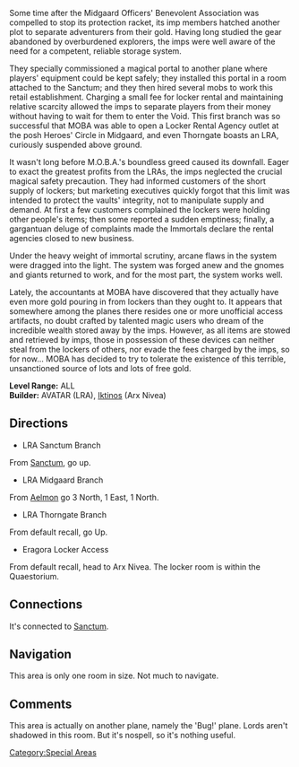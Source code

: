 Some time after the Midgaard Officers' Benevolent Association was
compelled to stop its protection racket, its imp members hatched another
plot to separate adventurers from their gold. Having long studied the
gear abandoned by overburdened explorers, the imps were well aware of
the need for a competent, reliable storage system.

They specially commissioned a magical portal to another plane where
players' equipment could be kept safely; they installed this portal in a
room attached to the Sanctum; and they then hired several mobs to work
this retail establishment. Charging a small fee for locker rental and
maintaining relative scarcity allowed the imps to separate players from
their money without having to wait for them to enter the Void. This
first branch was so successful that MOBA was able to open a Locker
Rental Agency outlet at the posh Heroes' Circle in Midgaard, and even
Thorngate boasts an LRA, curiously suspended above ground.

It wasn't long before M.O.B.A.'s boundless greed caused its downfall.
Eager to exact the greatest profits from the LRAs, the imps neglected
the crucial magical safety precaution. They had informed customers of
the short supply of lockers; but marketing executives quickly forgot
that this limit was intended to protect the vaults' integrity, not to
manipulate supply and demand. At first a few customers complained the
lockers were holding other people's items; then some reported a sudden
emptiness; finally, a gargantuan deluge of complaints made the Immortals
declare the rental agencies closed to new business.

Under the heavy weight of immortal scrutiny, arcane flaws in the system
were dragged into the light. The system was forged anew and the gnomes
and giants returned to work, and for the most part, the system works
well.

Lately, the accountants at MOBA have discovered that they actually have
even more gold pouring in from lockers than they ought to. It appears
that somewhere among the planes there resides one or more unofficial
access artifacts, no doubt crafted by talented magic users who dream of
the incredible wealth stored away by the imps. However, as all items are
stowed and retrieved by imps, those in possession of these devices can
neither steal from the lockers of others, nor evade the fees charged by
the imps, so for now... MOBA has decided to try to tolerate the
existence of this terrible, unsanctioned source of lots and lots of free
gold.

**Level Range:** ALL  
**Builder:** AVATAR (LRA), [Iktinos](User:Iktinos "wikilink") (Arx
Nivea)

## Directions

-   LRA Sanctum Branch

From [Sanctum](:Category:Sanctum "wikilink"), go up.

-   LRA Midgaard Branch

From [Aelmon](Aelmon "wikilink") go 3 North, 1 East, 1 North.

-   LRA Thorngate Branch

From default recall, go Up.

-   Eragora Locker Access

From default recall, head to Arx Nivea. The locker room is within the
Quaestorium.

## Connections

It's connected to [Sanctum](:Category:Sanctum "wikilink").

## Navigation

This area is only one room in size. Not much to navigate.

## Comments

This area is actually on another plane, namely the 'Bug!' plane. Lords
aren't shadowed in this room. But it's nospell, so it's nothing useful.

[Category:Special Areas](Category:Special_Areas "wikilink")
